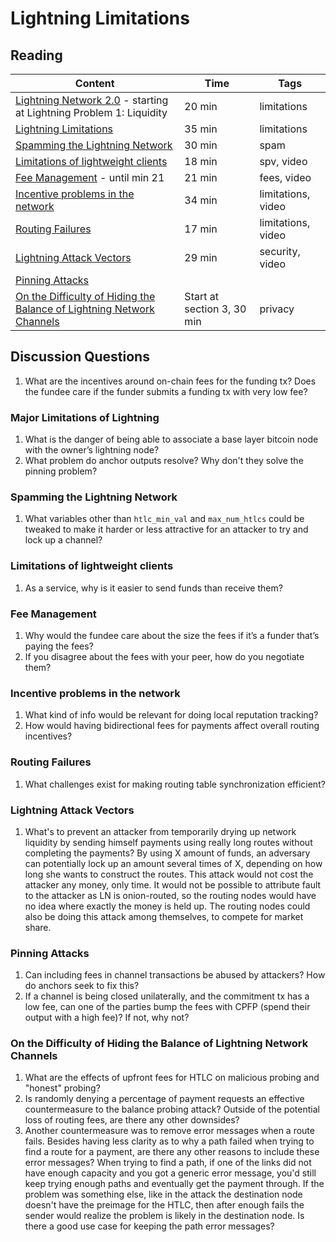 # Lightning Limitations

## Reading

| Content                                                                                       | Time  | Tags                    |
|-----------------------------------------------------------------------------------------------|-------|-------------------------|
|  [Lightning Network 2.0](https://blog.theabacus.io/lightning-network-2-0-b878b9bb356e#:~:text=Lightning%20Problem%201%3A%20Liquidity) - starting at Lightning Problem 1: Liquidity | 20 min | limitations |
|  [Lightning Limitations](http://diyhpl.us/wiki/transcripts/boltathon/2019-04-06-alex-bosworth-major-limitations/) | 35 min | limitations |
|  [Spamming the Lightning Network](https://github.com/t-bast/lightning-docs/blob/master/spam-prevention.md) | 30 min | spam |
|  [Limitations of lightweight clients](https://youtu.be/ULVItljEiFE) | 18 min | spv, video |
|  [Fee Management](https://youtu.be/r8S3iELg9_U) - until min 21 | 21 min | fees, video |
|  [Incentive problems in the network](https://youtu.be/lByQUr7zPr0) | 34 min | limitations, video |
|  [Routing Failures](https://youtu.be/z5vEyvc2vrE) | 17 min | limitations, video |
|  [Lightning Attack Vectors](https://youtu.be/R5cSrftd8nc) | 29 min | security, video |
|  [Pinning Attacks](https://github.com/t-bast/lightning-docs/blob/master/pinning-attacks.md)
|  [On the Difficulty of Hiding the Balance of Lightning Network Channels](https://eprint.iacr.org/2019/328.pdf) | Start at section 3, 30 min | privacy |

## Discussion Questions

1. What are the incentives around on-chain fees for the funding tx? Does the fundee care if the funder submits a funding tx with very low fee?

<!-- ### Lightning Network 2.0 -->

### Major Limitations of Lightning

1. What is the danger of being able to associate a base layer bitcoin node with the owner’s lightning node?
1. What problem do anchor outputs resolve? Why don't they solve the pinning problem?

### Spamming the Lightning Network

1. What variables other than `htlc_min_val` and `max_num_htlcs` could be tweaked to make it harder or less attractive for an attacker to try and lock up a channel?

### Limitations of lightweight clients

1. As a service, why is it easier to send funds than receive them?

### Fee Management

1. Why would the fundee care about the size the fees if it’s a funder that’s paying the fees?
1. If you disagree about the fees with your peer, how do you negotiate them?

### Incentive problems in the network

1. What kind of info would be relevant for doing local reputation tracking?
1. How would having bidirectional fees for payments affect overall routing incentives?

### Routing Failures

1. What challenges exist for making routing table synchronization efficient?

### Lightning Attack Vectors

1. What's to prevent an attacker from temporarily drying up network liquidity by sending himself payments using really long routes without completing the payments? By using X amount of funds, an adversary can potentially lock up an amount several times of X, depending on how long she wants to construct the routes. This attack would not cost the attacker any money, only time. It would not be possible to attribute fault to the attacker as LN is onion-routed, so the routing nodes would have no idea where exactly the money is held up. The routing nodes could also be doing this attack among themselves, to compete for market share.

### Pinning Attacks

1. Can including fees in channel transactions be abused by attackers? How do anchors seek to fix this?
1. If a channel is being closed unilaterally, and the commitment tx has a low fee, can one of the parties bump the fees with CPFP (spend their output with a high fee)? If not, why not?

### On the Difficulty of Hiding the Balance of Lightning Network Channels

1. What are the effects of upfront fees for HTLC on malicious probing and "honest" probing?
1. Is randomly denying a percentage of payment requests an effective countermeasure to the balance probing attack? Outside of the potential loss of routing fees, are there any other downsides?
1. Another countermeasure was to remove error messages when a route fails. Besides having less clarity as to why a path failed when trying to find a route for a payment, are there any other reasons to include these error messages? When trying to find a path, if one of the links did not have enough capacity and you got a generic error message, you'd still keep trying enough paths and eventually get the payment through. If the problem was something else, like in the attack the destination node doesn't have the preimage for the HTLC, then after enough fails the sender would realize the problem is likely in the destination node. Is there a good use case for keeping the path error messages?
